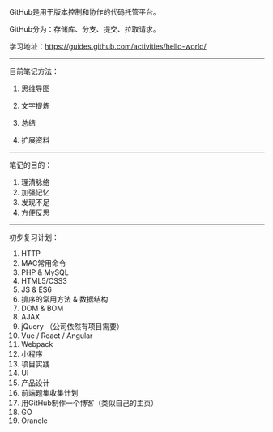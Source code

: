 GitHub是用于版本控制和协作的代码托管平台。

GitHub分为：存储库、分支、提交、拉取请求。

学习地址：https://guides.github.com/activities/hello-world/

<hr>
目前笔记方法：

1. 思维导图

2. 文字提炼

3. 总结

4. 扩展资料

   

<hr>

笔记的目的：

1. 理清脉络
2. 加强记忆
3. 发现不足
4. 方便反思

<hr>

初步复习计划：

1. HTTP
2. MAC常用命令
3. PHP & MySQL
4. HTML5/CSS3
5. JS & ES6
6. 排序的常用方法 & 数据结构
7. DOM & BOM
8. AJAX
9. jQuery （公司依然有项目需要）
10. Vue / React / Angular
11. Webpack
12. 小程序
13. 项目实践
14. UI
15. 产品设计
16. 前端题集收集计划
17. 用GitHub制作一个博客（类似自己的主页）
18. GO
19. Orancle